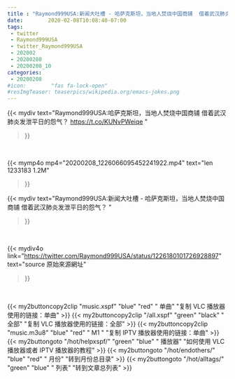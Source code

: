 ```yaml
---
title : "Raymond999USA:新闻大吐槽 - 哈萨克斯坦，当地人焚烧中国商铺  借着武汉肺炎发泄平日的怨气？ "
date:        2020-02-08T10:08:40-07:00
tags:
 - twitter
 - Raymond999USA
 - twitter_Raymond999USA
 - 202002
 - 20200208
 - 20200208_10
categories:
 - 20200208
#icon:        "fas fa-lock-open"
#resImgTeaser: teaserpics/wikipedia.org/emacs-jokes.png
---
```


{{< mydiv text="Raymond999USA:哈萨克斯坦，当地人焚烧中国商铺  借着武汉肺炎发泄平日的怨气？ https://t.co/KUNvPWeiqe "
>}}
<br>


{{< mymp4o mp4="20200208_1226066095452241922.mp4"
text="len 1233183    1.2M"
>}}


{{< mydiv text="Raymond999USA:新闻大吐槽 - 哈萨克斯坦，当地人焚烧中国商铺  借着武汉肺炎发泄平日的怨气？ "
>}}
<br>

{{< mydiv4o link="https://twitter.com/Raymond999USA/status/1226180101726928897"
text="source 原始來源網址"
>}}


<br>





{{< my2buttoncopy2clip "music.xspf"        "blue"   "red"    " 单曲"  "复制 VLC 播放器使用的链接：单曲" >}} {{< my2buttoncopy2clip "/all.xspf"         "green"  "black"  " 全部"  "复制 VLC 播放器使用的链接：全部" >}} {{< my2buttoncopy2clip "music.m3u8"        "blue"   "red"    " M1 "    "复制 IPTV 播放器使用的链接：单曲" >}} {{< my2buttongoto      "/hot/helpxspf/"    "green"  "blue"   " 播放器" "如何使用 VLC 播放器或者 IPTV 播放器的教程" >}} {{< my2buttongoto      "/hot/endothers/"   "blue"   "red"    " 月份"   "转到月份总目录" >}} {{< my2buttongoto      "/hot/alltags/"     "green"  "blue"   " 列表"   "转到文章总列表" >}} 
